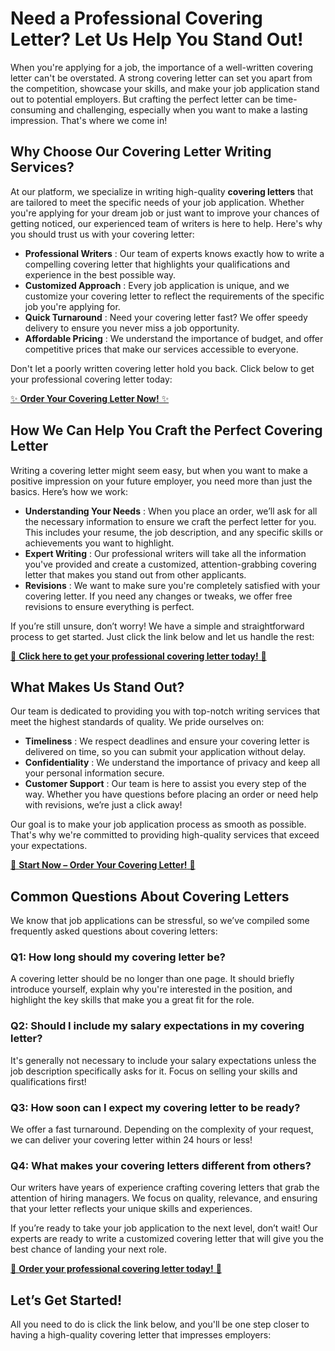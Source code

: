 # Need a Professional Covering Letter? Let Us Help You Stand Out!

When you're applying for a job, the importance of a well-written covering letter can't be overstated. A strong covering letter can set you apart from the competition, showcase your skills, and make your job application stand out to potential employers. But crafting the perfect letter can be time-consuming and challenging, especially when you want to make a lasting impression. That's where we come in!

## Why Choose Our Covering Letter Writing Services?

At our platform, we specialize in writing high-quality **covering letters** that are tailored to meet the specific needs of your job application. Whether you're applying for your dream job or just want to improve your chances of getting noticed, our experienced team of writers is here to help. Here's why you should trust us with your covering letter:

- **Professional Writers** : Our team of experts knows exactly how to write a compelling covering letter that highlights your qualifications and experience in the best possible way.
- **Customized Approach** : Every job application is unique, and we customize your covering letter to reflect the requirements of the specific job you're applying for.
- **Quick Turnaround** : Need your covering letter fast? We offer speedy delivery to ensure you never miss a job opportunity.
- **Affordable Pricing** : We understand the importance of budget, and offer competitive prices that make our services accessible to everyone.

Don't let a poorly written covering letter hold you back. Click below to get your professional covering letter today:

[✨ **Order Your Covering Letter Now!** ✨](https://tinyurl.com/topessay?keyword=write+a+covering+letter)
## How We Can Help You Craft the Perfect Covering Letter

Writing a covering letter might seem easy, but when you want to make a positive impression on your future employer, you need more than just the basics. Here’s how we work:

- **Understanding Your Needs** : When you place an order, we’ll ask for all the necessary information to ensure we craft the perfect letter for you. This includes your resume, the job description, and any specific skills or achievements you want to highlight.
- **Expert Writing** : Our professional writers will take all the information you've provided and create a customized, attention-grabbing covering letter that makes you stand out from other applicants.
- **Revisions** : We want to make sure you're completely satisfied with your covering letter. If you need any changes or tweaks, we offer free revisions to ensure everything is perfect.

If you’re still unsure, don’t worry! We have a simple and straightforward process to get started. Just click the link below and let us handle the rest:

[🚀 **Click here to get your professional covering letter today!** 🚀](https://tinyurl.com/topessay?keyword=write+a+covering+letter)
## What Makes Us Stand Out?

Our team is dedicated to providing you with top-notch writing services that meet the highest standards of quality. We pride ourselves on:

- **Timeliness** : We respect deadlines and ensure your covering letter is delivered on time, so you can submit your application without delay.
- **Confidentiality** : We understand the importance of privacy and keep all your personal information secure.
- **Customer Support** : Our team is here to assist you every step of the way. Whether you have questions before placing an order or need help with revisions, we’re just a click away!

Our goal is to make your job application process as smooth as possible. That's why we're committed to providing high-quality services that exceed your expectations.

[💼 **Start Now – Order Your Covering Letter!** 💼](https://tinyurl.com/topessay?keyword=write+a+covering+letter)
## Common Questions About Covering Letters

We know that job applications can be stressful, so we’ve compiled some frequently asked questions about covering letters:

### Q1: How long should my covering letter be?

A covering letter should be no longer than one page. It should briefly introduce yourself, explain why you're interested in the position, and highlight the key skills that make you a great fit for the role.

### Q2: Should I include my salary expectations in my covering letter?

It's generally not necessary to include your salary expectations unless the job description specifically asks for it. Focus on selling your skills and qualifications first!

### Q3: How soon can I expect my covering letter to be ready?

We offer a fast turnaround. Depending on the complexity of your request, we can deliver your covering letter within 24 hours or less!

### Q4: What makes your covering letters different from others?

Our writers have years of experience crafting covering letters that grab the attention of hiring managers. We focus on quality, relevance, and ensuring that your letter reflects your unique skills and experiences.

If you’re ready to take your job application to the next level, don’t wait! Our experts are ready to write a customized covering letter that will give you the best chance of landing your next role.

[🌟 **Order your professional covering letter today!** 🌟](https://tinyurl.com/topessay?keyword=write+a+covering+letter)
## Let’s Get Started!

All you need to do is click the link below, and you'll be one step closer to having a high-quality covering letter that impresses employers:
